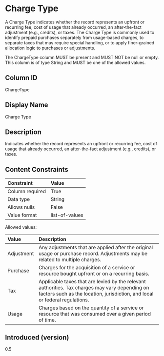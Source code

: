 # Charge Type

A Charge Type indicates whether the record represents an upfront or recurring fee, cost of usage that already occurred,
an after-the-fact adjustment (e.g., credits), or taxes. The Charge Type is commonly used to identify prepaid purchases
separately from usage-based charges, to separate taxes that may require special handling, or to apply finer-grained
allocation logic to purchases or adjustments.

The ChargeType column MUST be present and MUST NOT be null or empty. This column is of type String and MUST be one of the
allowed values.

## Column ID

ChargeType

## Display Name

Charge Type

## Description

Indicates whether the record represents an upfront or recurring fee, cost of usage that already occurred, an
after-the-fact adjustment (e.g., credits), or taxes.

## Content Constraints

| Constraint      | Value          |
| :-------------- | :------------- |
| Column required | True           |
| Data type       | String         |
| Allows nulls    | False          |
| Value format    | list-of-values |

Allowed values:

| Value      | Description                                                                                                                                                                   |
| :--------- | :---------------------------------------------------------------------------------------------------------------------------------------------------------------------------- |
| Adjustment | Any adjustments that are applied after the original usage or purchase record. Adjustments may be related to multiple charges.                                                 |
| Purchase   | Charges for the acquisition of a service or resource bought upfront or on a recurring basis.                                                                                  |
| Tax        | Applicable taxes that are levied by the relevant authorities. Tax charges may vary depending on factors such as the location, jurisdiction, and local or federal regulations. |
| Usage      | Charges based on the quantity of a service or resource that was consumed over a given period of time.                                                                         |

## Introduced (version)

0.5
